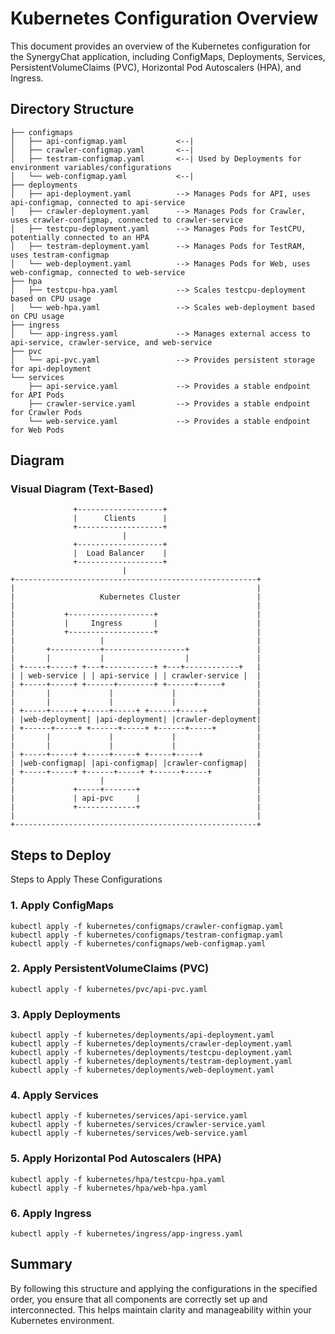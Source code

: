 # Kubernetes Configuration Overview

This document provides an overview of the Kubernetes configuration for the SynergyChat application, including ConfigMaps, Deployments, Services, PersistentVolumeClaims (PVC), Horizontal Pod Autoscalers (HPA), and Ingress.

## Directory Structure

```
├── configmaps
│   ├── api-configmap.yaml           <--|
│   ├── crawler-configmap.yaml       <--|
│   ├── testram-configmap.yaml       <--| Used by Deployments for environment variables/configurations
│   └── web-configmap.yaml           <--|
├── deployments
│   ├── api-deployment.yaml          --> Manages Pods for API, uses api-configmap, connected to api-service
│   ├── crawler-deployment.yaml      --> Manages Pods for Crawler, uses crawler-configmap, connected to crawler-service
│   ├── testcpu-deployment.yaml      --> Manages Pods for TestCPU, potentially connected to an HPA
│   ├── testram-deployment.yaml      --> Manages Pods for TestRAM, uses testram-configmap
│   └── web-deployment.yaml          --> Manages Pods for Web, uses web-configmap, connected to web-service
├── hpa
│   ├── testcpu-hpa.yaml             --> Scales testcpu-deployment based on CPU usage
│   └── web-hpa.yaml                 --> Scales web-deployment based on CPU usage
├── ingress
│   └── app-ingress.yaml             --> Manages external access to api-service, crawler-service, and web-service
├── pvc
│   └── api-pvc.yaml                 --> Provides persistent storage for api-deployment
└── services
    ├── api-service.yaml             --> Provides a stable endpoint for API Pods
    ├── crawler-service.yaml         --> Provides a stable endpoint for Crawler Pods
    └── web-service.yaml             --> Provides a stable endpoint for Web Pods
```

## Diagram

### Visual Diagram (Text-Based)

```
              +-------------------+
              |      Clients      |
              +-------------------+
                         |
              +-------------------+                      
              |  Load Balancer    |                      
              +-------------------+                      
                         |                                         
+------------------------------------------------------+
|                                                      |
|                   Kubernetes Cluster                 |
|                                                      |
|           +-------------------+                      |
|           |     Ingress       |                      |
|           +-------------------+                      |
|                   |                                  |
|       +-----------+------------------+               |
|       |           |                  |               |
| +-----+-----+ +---+-----------+ +---+------------+   |
| | web-service | | api-service | | crawler-service |  |
| +-----+-----+ +------+--------+ +------+-----+       |
|       |             |             |                  |
|       |             |             |                  |
| +-----+-----+ +-----+-----+ +------+-----+           |
| |web-deployment| |api-deployment| |crawler-deployment|
| +------+-----+ +------+-----+ +------+-----+         |
|       |             |             |                  |
|       |             |             |                  |
| +-----+-----+ +-----+-----+ +-----+-----+            |
| |web-configmap| |api-configmap| |crawler-configmap|  |
| +-----+-----+ +------+-----+ +------+-----+          |
|                   |                                  |
|             +-----+-------+                          |
|             | api-pvc     |                          |
|             +-------------+                          |
|                                                      |
+------------------------------------------------------+

```

## Steps to Deploy

Steps to Apply These Configurations

### 1. Apply ConfigMaps
```kubectl apply -f kubernetes/configmaps/api-configmap.yaml
kubectl apply -f kubernetes/configmaps/crawler-configmap.yaml
kubectl apply -f kubernetes/configmaps/testram-configmap.yaml
kubectl apply -f kubernetes/configmaps/web-configmap.yaml
```

### 2. Apply PersistentVolumeClaims (PVC)

```
kubectl apply -f kubernetes/pvc/api-pvc.yaml
```

### 3. Apply Deployments
```
kubectl apply -f kubernetes/deployments/api-deployment.yaml
kubectl apply -f kubernetes/deployments/crawler-deployment.yaml
kubectl apply -f kubernetes/deployments/testcpu-deployment.yaml
kubectl apply -f kubernetes/deployments/testram-deployment.yaml
kubectl apply -f kubernetes/deployments/web-deployment.yaml
```

### 4. Apply Services
```
kubectl apply -f kubernetes/services/api-service.yaml
kubectl apply -f kubernetes/services/crawler-service.yaml
kubectl apply -f kubernetes/services/web-service.yaml
```

### 5. Apply Horizontal Pod Autoscalers (HPA)
```
kubectl apply -f kubernetes/hpa/testcpu-hpa.yaml
kubectl apply -f kubernetes/hpa/web-hpa.yaml
```

### 6. Apply Ingress

```
kubectl apply -f kubernetes/ingress/app-ingress.yaml
```

## Summary
By following this structure and applying the configurations in the specified order, you ensure that all components are correctly set up and interconnected. This helps maintain clarity and manageability within your Kubernetes environment.
